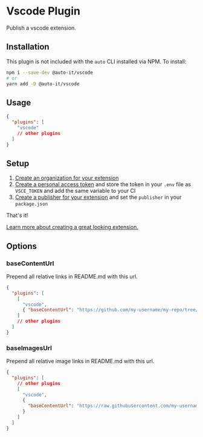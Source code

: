 # Vscode Plugin

Publish a vscode extension.

## Installation

This plugin is not included with the `auto` CLI installed via NPM. To install:

```bash
npm i --save-dev @auto-it/vscode
# or
yarn add -D @auto-it/vscode
```

## Usage

```json
{
  "plugins": [
    "vscode"
    // other plugins
  ]
}
```

## Setup

1. [Create an organization for your extension](https://docs.microsoft.com/en-us/azure/devops/organizations/accounts/create-organization?view=azure-devops)
2. [Create a personal access token](https://code.visualstudio.com/api/working-with-extensions/publishing-extension#get-a-personal-access-token) and store the token in your `.env` file as `VSCE_TOKEN` and add the same variable to your CI
3. [Create a publisher for your extension](https://aka.ms/vscode-create-publisher) and set the `publisher` in your `package.json`

That's it!

[Learn more about creating a great looking extension.](https://code.visualstudio.com/api/working-with-extensions/publishing-extension#marketplace-integration)

## Options

### baseContentUrl

Prepend all relative links in README.md with this url.

```json
{
  "plugins": [
    [
      "vscode",
      { "baseContentUrl": "https://github.com/my-username/my-repo/tree/main" }
    ]
    // other plugins
  ]
}
```

### baseImagesUrl

Prepend all relative image links in README.md with this url.

```json
{
  "plugins": [
    // other plugins
    [
      "vscode",
      {
        "baseContentUrl": "https://raw.githubusercontent.com/my-username/my-repo/main/"
      }
    ]
  ]
}
```
